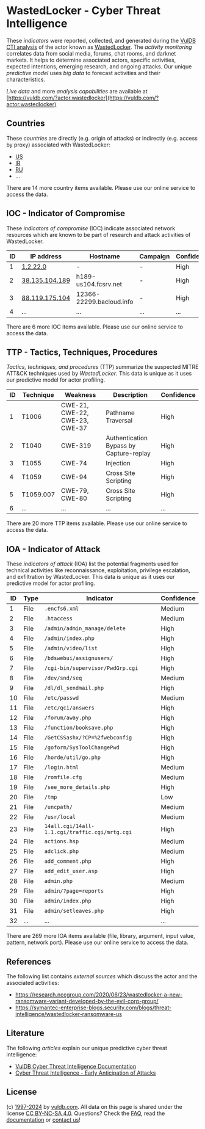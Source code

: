 # WastedLocker - Cyber Threat Intelligence

These _indicators_ were reported, collected, and generated during the [VulDB CTI analysis](https://vuldb.com/?kb.cti) of the actor known as [WastedLocker](https://vuldb.com/?actor.wastedlocker). The _activity monitoring_ correlates data from social media, forums, chat rooms, and darknet markets. It helps to determine associated actors, specific activities, expected intentions, emerging research, and ongoing attacks. Our unique _predictive model_ uses _big data_ to forecast activities and their characteristics.

_Live data_ and more _analysis capabilities_ are available at [https://vuldb.com/?actor.wastedlocker](https://vuldb.com/?actor.wastedlocker)

## Countries

These _countries_ are directly (e.g. origin of attacks) or indirectly (e.g. access by proxy) associated with WastedLocker:

* [US](https://vuldb.com/?country.us)
* [IR](https://vuldb.com/?country.ir)
* [RU](https://vuldb.com/?country.ru)
* ...

There are 14 more country items available. Please use our online service to access the data.

## IOC - Indicator of Compromise

These _indicators of compromise_ (IOC) indicate associated network resources which are known to be part of research and attack activities of WastedLocker.

ID | IP address | Hostname | Campaign | Confidence
-- | ---------- | -------- | -------- | ----------
1 | [1.2.22.0](https://vuldb.com/?ip.1.2.22.0) | - | - | High
2 | [38.135.104.189](https://vuldb.com/?ip.38.135.104.189) | h189-us104.fcsrv.net | - | High
3 | [88.119.175.104](https://vuldb.com/?ip.88.119.175.104) | 12366-22299.bacloud.info | - | High
4 | ... | ... | ... | ...

There are 6 more IOC items available. Please use our online service to access the data.

## TTP - Tactics, Techniques, Procedures

_Tactics, techniques, and procedures_ (TTP) summarize the suspected MITRE ATT&CK techniques used by _WastedLocker_. This data is unique as it uses our predictive model for actor profiling.

ID | Technique | Weakness | Description | Confidence
-- | --------- | -------- | ----------- | ----------
1 | T1006 | CWE-21, CWE-22, CWE-23, CWE-37 | Pathname Traversal | High
2 | T1040 | CWE-319 | Authentication Bypass by Capture-replay | High
3 | T1055 | CWE-74 | Injection | High
4 | T1059 | CWE-94 | Cross Site Scripting | High
5 | T1059.007 | CWE-79, CWE-80 | Cross Site Scripting | High
6 | ... | ... | ... | ...

There are 20 more TTP items available. Please use our online service to access the data.

## IOA - Indicator of Attack

These _indicators of attack_ (IOA) list the potential fragments used for technical activities like reconnaissance, exploitation, privilege escalation, and exfiltration by WastedLocker. This data is unique as it uses our predictive model for actor profiling.

ID | Type | Indicator | Confidence
-- | ---- | --------- | ----------
1 | File | `.encfs6.xml` | Medium
2 | File | `.htaccess` | Medium
3 | File | `/admin/admin_manage/delete` | High
4 | File | `/admin/index.php` | High
5 | File | `/admin/video/list` | High
6 | File | `/bdswebui/assignusers/` | High
7 | File | `/cgi-bin/supervisor/PwdGrp.cgi` | High
8 | File | `/dev/snd/seq` | Medium
9 | File | `/dl/dl_sendmail.php` | High
10 | File | `/etc/passwd` | Medium
11 | File | `/etc/qci/answers` | High
12 | File | `/forum/away.php` | High
13 | File | `/function/booksave.php` | High
14 | File | `/GetCSSashx/?CP=%2fwebconfig` | High
15 | File | `/goform/SysToolChangePwd` | High
16 | File | `/horde/util/go.php` | High
17 | File | `/login.html` | Medium
18 | File | `/romfile.cfg` | Medium
19 | File | `/see_more_details.php` | High
20 | File | `/tmp` | Low
21 | File | `/uncpath/` | Medium
22 | File | `/usr/local` | Medium
23 | File | `14all.cgi/14all-1.1.cgi/traffic.cgi/mrtg.cgi` | High
24 | File | `actions.hsp` | Medium
25 | File | `adclick.php` | Medium
26 | File | `add_comment.php` | High
27 | File | `add_edit_user.asp` | High
28 | File | `admin.php` | Medium
29 | File | `admin/?page=reports` | High
30 | File | `admin/index.php` | High
31 | File | `admin/setleaves.php` | High
32 | ... | ... | ...

There are 269 more IOA items available (file, library, argument, input value, pattern, network port). Please use our online service to access the data.

## References

The following list contains _external sources_ which discuss the actor and the associated activities:

* https://research.nccgroup.com/2020/06/23/wastedlocker-a-new-ransomware-variant-developed-by-the-evil-corp-group/
* https://symantec-enterprise-blogs.security.com/blogs/threat-intelligence/wastedlocker-ransomware-us

## Literature

The following _articles_ explain our unique predictive cyber threat intelligence:

* [VulDB Cyber Threat Intelligence Documentation](https://vuldb.com/?kb.cti)
* [Cyber Threat Intelligence - Early Anticipation of Attacks](https://www.scip.ch/en/?labs.20201022)

## License

(c) [1997-2024](https://vuldb.com/?kb.changelog) by [vuldb.com](https://vuldb.com/?kb.about). All data on this page is shared under the license [CC BY-NC-SA 4.0](https://creativecommons.org/licenses/by-nc-sa/4.0/). Questions? Check the [FAQ](https://vuldb.com/?kb.faq), read the [documentation](https://vuldb.com/?kb) or [contact us](https://vuldb.com/?contact)!

